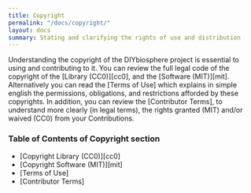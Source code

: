 ```yaml
---
title: Copyright
permalink: "/docs/copyright/"
layout: docs
summary: Stating and clarifying the rights of use and distribution
---
```


Understanding the copyright of the DIYbiosphere project is essential to using and contributing to it. You can review the full legal code of the copyright of the [Library (CC0)][cc0], and the [Software (MIT)][mit]. Alternatively you can read the [Terms of Use] which explains in simple english the permissions, obligations, and restrictions afforded by these copyrights. In addition, you can review the [Contributor Terms], to understand more clearly (in legal terms), the rights granted (MIT) and/or waived (CC0) from your Contributions.

### Table of Contents of **Copyright** section
- [Copyright Library (CC0)][cc0]
- [Copyright Software (MIT)][mit]
- [Terms of Use]
- [Contributor Terms]
